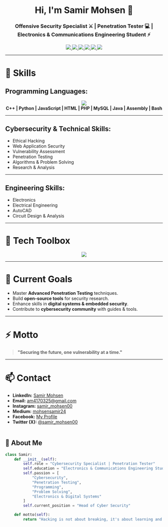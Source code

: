 <h1 align="center">Hi, I'm Samir Mohsen 👋</h1>
<h3 align="center">Offensive Security Specialist ⚔️ | Penetration Tester 💻 | Electronics & Communications Engineering Student ⚡</h3>

<p align="center">
  <a href="https://linkedin.com/in/samir-mohsen-3085b2283" target="_blank">
    <img src="https://img.shields.io/badge/LinkedIn-0077B5?style=for-the-badge&logo=linkedin&logoColor=white" />
  </a>
  <a href="mailto:am4170325@gmail.com" target="_blank">
    <img src="https://img.shields.io/badge/Email-D14836?style=for-the-badge&logo=gmail&logoColor=white" />
  </a>
  <a href="https://www.instagram.com/samir_mohsen00?igsh=MWswMjF4aW80YW8zcw==" target="_blank">
    <img src="https://img.shields.io/badge/Instagram-E4405F?style=for-the-badge&logo=instagram&logoColor=white" />
  </a>
  <a href="https://medium.com/@mohsensamir24" target="_blank">
    <img src="https://img.shields.io/badge/Medium-000000?style=for-the-badge&logo=medium&logoColor=white" />
  </a>
  <a href="https://www.facebook.com/share/19grUv1mxF/" target="_blank">
    <img src="https://img.shields.io/badge/Facebook-1877F2?style=for-the-badge&logo=facebook&logoColor=white" />
  </a>
  <a href="https://x.com/samir_mohsen00?t=qZhQV2cqE0RPyyi5rvF_7g&s=09" target="_blank">
    <img src="https://img.shields.io/badge/Twitter(X)-000000?style=for-the-badge&logo=x&logoColor=white" />
  </a>
</p>

---

# 🧠 Skills

## Programming Languages:
<p align="center"> 
  <img src="https://skillicons.dev/icons?i=cpp,python,js,html,php,mysql,java,bash" /> 
  <br> 
  <b>C++ | Python | JavaScript | HTML | PHP | MySQL | Java | Assembly | Bash</b> 
</p>

---

## Cybersecurity & Technical Skills:
- Ethical Hacking  
- Web Application Security  
- Vulnerability Assessment  
- Penetration Testing  
- Algorithms & Problem Solving  
- Research & Analysis  

---

## Engineering Skills:
- Electronics  
- Electrical Engineering  
- AutoCAD  
- Circuit Design & Analysis  

---

# 🧰 Tech Toolbox
<p align="center"> 
  <img src="https://skillicons.dev/icons?i=react,linux,vscode,git,figma,postman" />
</p>

---

# 🌟 Current Goals
- Master **Advanced Penetration Testing** techniques.  
- Build **open-source tools** for security research.  
- Enhance skills in **digital systems & embedded security**.  
- Contribute to **cybersecurity community** with guides & tools.  

---

# ⚡️ Motto
> **"Securing the future, one vulnerability at a time."**

---

# 📫 Contact
- **LinkedIn:** [Samir Mohsen](https://linkedin.com/in/samir-mohsen-3085b2283)  
- **Email:** [am4170325@gmail.com](mailto:am4170325@gmail.com)  
- **Instagram:** [samir_mohsen00](https://www.instagram.com/samir_mohsen00?igsh=MWswMjF4aW80YW8zcw==)  
- **Medium:** [mohsensamir24](https://medium.com/@mohsensamir24)  
- **Facebook:** [My Profile](https://www.facebook.com/share/19grUv1mxF/)  
- **Twitter (X):** [@samir_mohsen00](https://x.com/samir_mohsen00?t=qZhQV2cqE0RPyyi5rvF_7g&s=09)

<img src="https://media.giphy.com/media/3o7abKhOpu0NwenH3O/giphy.gif" width="100%" height="3px" />

## 🚀 About Me

```python
class Samir:
    def __init__(self):
        self.role = "Cybersecurity Specialist | Penetration Tester"
        self.education = "Electronics & Communications Engineering Student at Delta University"
        self.passion = [
            "Cybersecurity",
            "Penetration Testing",
            "Programming",
            "Problem Solving",
            "Electronics & Digital Systems"
        ]
        self.current_position = "Head of Cyber Security"

    def motto(self):
        return "Hacking is not about breaking, it's about learning and securing!"
